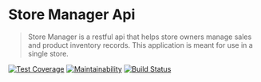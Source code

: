 # Store Manager Api
> Store Manager is a restful api that helps store owners manage sales and product inventory records. 
This application is meant for use in a single store.

[![Test Coverage](https://api.codeclimate.com/v1/badges/6b72aeef25fc7604088b/test_coverage)](https://codeclimate.com/github/fahadmak/store_manager_api/test_coverage)
[![Maintainability](https://api.codeclimate.com/v1/badges/6b72aeef25fc7604088b/maintainability)](https://codeclimate.com/github/fahadmak/store_manager_api/maintainability)
[![Build Status](https://travis-ci.org/fahadmak/store_manager_api.svg?branch=develop)](https://travis-ci.org/fahadmak/store_manager_api)
